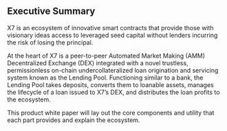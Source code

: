 ## Executive Summary

X7 is an ecosystem of innovative smart contracts that provide those with visionary ideas access to leveraged seed capital without lenders incurring the risk of losing the principal.

At the heart of X7 is a peer-to-peer Automated Market Making (AMM) Decentralized Exchange (DEX) integrated with a novel trustless, permissionless on-chain undercollateralized loan origination and servicing system known as the Lending Pool. Functioning similar to a bank, the Lending Pool takes deposits, converts them to loanable assets, manages the lifecycle of a loan issued to X7’s DEX, and distributes the loan profits to the ecosystem.

This product white paper will lay out the core components and utility that each part provides and explain the ecosystem.
